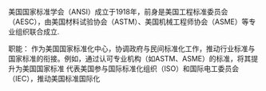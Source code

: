 美国国家标准学会（ANSI）成立于1918年，前身是美国工程标准委员会（AESC），由美国材料试验协会（ASTM）、美国机械工程师协会（ASME）等专业组织联合成立.

职能：
作为美国国家标准化中心，协调政府与民间标准化工作，推动行业标准与国家标准的衔接。例如，通过认可专业机构（如ASTM、ASME）的标准，将其提升为美国国家标准
代表美国参与国际标准化组织（ISO）和国际电工委员会（IEC），推动美国标准国际化